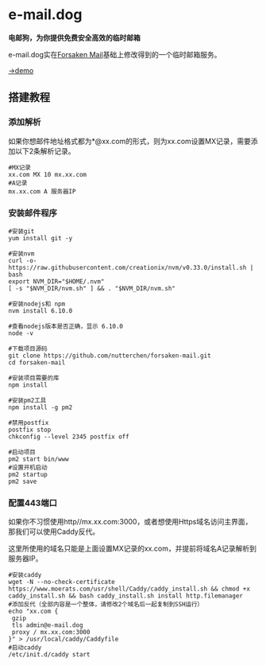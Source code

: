 # e-mail.dog

**电邮狗，为你提供免费安全高效的临时邮箱**

e-mail.dog实在[Forsaken Mail](https://github.com/denghongcai/forsaken-mail "Forsaken Mail")基础上修改得到的一个临时邮箱服务。

[→demo](https://e-mail.dog "→demo")

## 搭建教程

### 添加解析
如果你想邮件地址格式都为*@xx.com的形式，则为xx.com设置MX记录，需要添加以下2条解析记录。
```
#MX记录
xx.com MX 10 mx.xx.com
#A记录 
mx.xx.com A 服务器IP
```
### 安装邮件程序
```
#安装git
yum install git -y
 
#安装nvm
curl -o- https://raw.githubusercontent.com/creationix/nvm/v0.33.0/install.sh | bash
export NVM_DIR="$HOME/.nvm"
[ -s "$NVM_DIR/nvm.sh" ] && . "$NVM_DIR/nvm.sh"
 
#安装nodejs和 npm
nvm install 6.10.0
 
#查看nodejs版本是否正确，显示 6.10.0
node -v
 
#下载项目源码
git clone https://github.com/nutterchen/forsaken-mail.git
cd forsaken-mail
 
#安装项目需要的库
npm install
 
#安装pm2工具
npm install -g pm2
 
#禁用postfix
postfix stop
chkconfig --level 2345 postfix off
 
#启动项目
pm2 start bin/www
#设置开机启动
pm2 startup
pm2 save
```
### 配置443端口
如果你不习惯使用http//mx.xx.com:3000，或者想使用Https域名访问主界面，那我们可以使用Caddy反代。

这里所使用的域名只能是上面设置MX记录的xx.com，并提前将域名A记录解析到服务器IP。
```
#安装caddy
wget -N --no-check-certificate https://www.moerats.com/usr/shell/Caddy/caddy_install.sh && chmod +x caddy_install.sh && bash caddy_install.sh install http.filemanager
#添加反代（全部内容是一个整体，请修改2个域名后一起复制到SSH运行）
echo "xx.com {
 gzip
 tls admin@e-mail.dog
 proxy / mx.xx.com:3000
}" > /usr/local/caddy/Caddyfile
#启动caddy
/etc/init.d/caddy start
```
